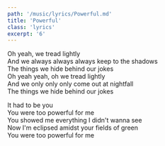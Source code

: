 ```yaml
---
path: '/music/lyrics/Powerful.md'
title: 'Powerful'
class: 'lyrics'
excerpt: '6'
---
```

Oh yeah, we tread lightly  
And we always always always keep to the shadows  
The things we hide behind our jokes  
Oh yeah yeah, oh we tread lightly  
And we only only only come out at nightfall  
The things we hide behind our jokes  

It had to be you  
You were too powerful for me  
You showed me everything I didn't wanna see  
Now I'm eclipsed amidst your fields of green  
You were too powerful for me  
